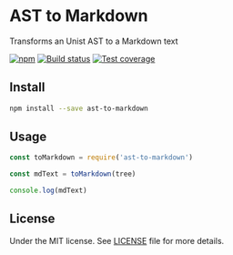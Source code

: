 # AST to Markdown

Transforms an Unist AST to a Markdown text

[![npm](https://img.shields.io/npm/v/ast-to-markdown.svg)](https://www.npmjs.com/package/ast-to-markdown) [![Build status](https://gitlab.com/demsking/ast-to-markdown/badges/master/pipeline.svg)](https://gitlab.com/demsking/ast-to-markdown/pipelines) [![Test coverage](https://gitlab.com/demsking/ast-to-markdown/badges/master/coverage.svg)](https://gitlab.com/demsking/ast-to-markdown/pipelines)

## Install

```sh
npm install --save ast-to-markdown
```

## Usage

```javascript
const toMarkdown = require('ast-to-markdown')

const mdText = toMarkdown(tree)

console.log(mdText)
```

## License

Under the MIT license. See [LICENSE](https://gitlab.com/demsking/ast-to-markdown/blob/master/LICENSE) file for more details.
